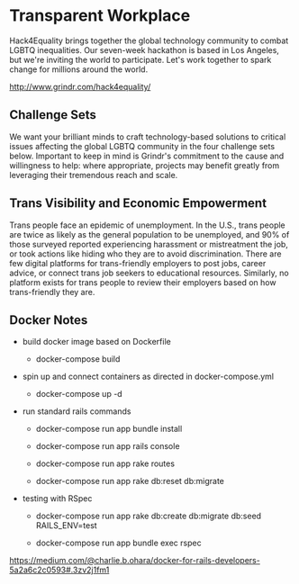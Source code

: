 # Transparent Workplace

Hack4Equality brings together the global technology community to combat LGBTQ inequalities. Our seven-week hackathon is based in Los Angeles, but we're inviting the world to participate. Let's work together to spark change for millions around the world.

http://www.grindr.com/hack4equality/

## Challenge Sets

We want your brilliant minds to craft technology-based solutions to critical issues affecting the global LGBTQ community in the four challenge sets below. Important to keep in mind is Grindr's commitment to the cause and willingness to help: where appropriate, projects may benefit greatly from leveraging their tremendous reach and scale.

## Trans Visibility and Economic Empowerment

Trans people face an epidemic of unemployment. In the U.S., trans people are twice as likely as the general population to be unemployed, and 90% of those surveyed reported experiencing harassment or mistreatment the job, or took actions like hiding who they are to avoid discrimination. There are few digital platforms for trans-friendly employers to post jobs, career advice, or connect trans job seekers to educational resources. Similarly, no platform exists for trans people to review their employers based on how trans-friendly they are.


## Docker Notes

- build docker image based on Dockerfile

  - docker-compose build

- spin up and connect containers as directed in docker-compose.yml

  - docker-compose up -d

- run standard rails commands

  - docker-compose run app bundle install

  - docker-compose run app rails console

  - docker-compose run app rake routes

  - docker-compose run app rake db:reset db:migrate

- testing with RSpec

  - docker-compose run app rake db:create db:migrate db:seed RAILS_ENV=test

  - docker-compose run app bundle exec rspec

https://medium.com/@charlie.b.ohara/docker-for-rails-developers-5a2a6c2c0593#.3zv2j1fm1
